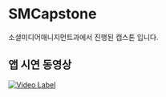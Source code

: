 # SMCapstone
소셜미디어매니지먼트과에서 진행된 캡스톤 입니다.

## 앱 시연 동영상

[![Video Label](https://www.youtube.com/watch?v=TCbL3EoN7SU/0.jpg)](https://www.youtube.com/watch?v=TCbL3EoN7SU) 

